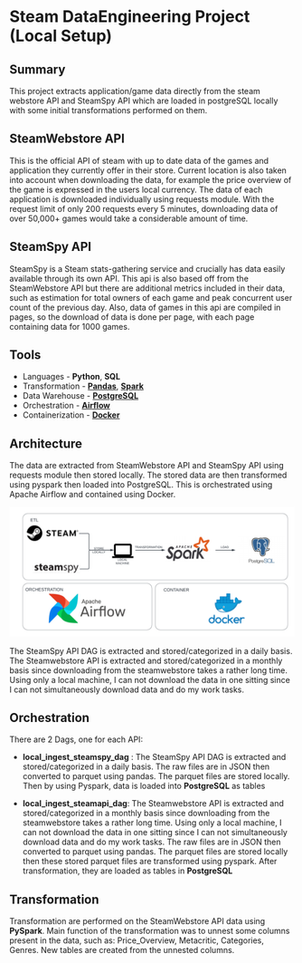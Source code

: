 # Steam DataEngineering Project (Local Setup)

## Summary
This project extracts application/game data directly from the steam webstore API and SteamSpy API which are loaded in postgreSQL locally with some initial transformations performed on them. 

## SteamWebstore API
This is the official API of steam with up to date data of the games and application they currently offer in their store. Current location is also taken into account when downloading the data, for example the price overview of the game is expressed in the users local currency. The data of each application is downloaded individually using requests module. With the request limit of only 200 requests every 5 minutes, downloading data of over 50,000+ games would take a considerable amount of time. 

## SteamSpy API
SteamSpy is a Steam stats-gathering service and crucially has data easily available through its own API. This api is also based off from the SteamWebstore API but there are additional metrics included in their data, such as estimation for total owners of each game and peak concurrent user count of the previous day. Also, data of games in this api are compiled in pages, so the download of data is done per page, with each page containing data for 1000 games. 

## Tools 
* Languages - **Python**, **SQL**
* Transformation - [**Pandas**](https://pandas.pydata.org/docs/), [**Spark**](https://spark.apache.org/)
* Data Warehouse - [**PostgreSQL**](https://www.postgresql.org/)
* Orchestration - [**Airflow**](https://airflow.apache.org/)
* Containerization - [**Docker**](https://docs.docker.com/compose/)

## Architecture

The data are extracted from SteamWebstore API and SteamSpy API using requests module then stored locally. The stored data are then transformed using pyspark then loaded into PostgreSQL. This is orchestrated using Apache Airflow and contained using Docker.

![Alt text](images/ETL%20Flowchart.png)

The SteamSpy API DAG is extracted and stored/categorized in a daily basis. The Steamwebstore API is extracted and stored/categorized in a monthly basis since downloading from the steamwebstore takes a rather long time. Using only a local machine, I can not download the data in one sitting since I can not simultaneously download data and do my work tasks.

## Orchestration
There are 2 Dags, one for each API:

* **local_ingest_steamspy_dag** : The SteamSpy API DAG is extracted and stored/categorized in a daily basis. The raw files are in JSON then converted to parquet using pandas. The parquet files are stored locally. Then by using Pyspark, data is loaded into **PostgreSQL** as tables

* **local_ingest_steamapi_dag**: The Steamwebstore API is extracted and stored/categorized in a monthly basis since downloading from the steamwebstore takes a rather long time. Using only a local machine, I can not download the data in one sitting since I can not simultaneously download data and do my work tasks. The raw files are in JSON then converted to parquet using pandas. The parquet files are stored locally then these stored parquet files are transformed using pyspark. After transformation, they are loaded as tables in **PostgreSQL**


## Transformation
Transformation are performed on the SteamWebstore API data using **PySpark**. Main function of the transformation was to unnest some columns present in the data, such as: Price_Overview, Metacritic, Categories, Genres. New tables are created from the unnested columns. 
